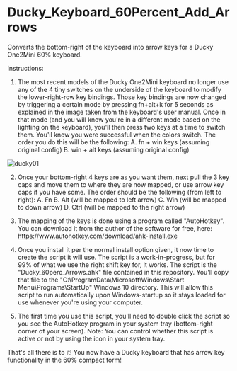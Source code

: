 # Ducky_Keyboard_60Percent_Add_Arrows
Converts the bottom-right of the keyboard into arrow keys for a Ducky One2Mini 60% keyboard.

Instructions:
1. The most recent models of the Ducky One2Mini keyboard no longer use any of the 4 tiny switches on the underside of the keyboard to modify the lower-right-row key bindings. Those key bindings are now changed by triggering a certain mode by pressing fn+alt+k for 5 seconds as explained in the image taken from the keyboard's user manual. Once in that mode (and you will know you're in a different mode based on the lighting on the keyboard), you'll then press two keys at a time to switch them. You'll know you were successful when the colors switch. The order you do this will be the following:
   A. fn + win keys (assuming original config)
   B. win + alt keys (assuming original config)

![ducky01](https://user-images.githubusercontent.com/13490669/141013705-64b01dca-174b-413e-90bb-73b312f83585.png)

2. Once your bottom-right 4 keys are as you want them, next pull the 3 key caps and move them to where they are now mapped, or use arrow key caps if you have some. The order should be the following (from left to right):
   A. Fn
   B. Alt (will be mapped to left arrow)
   C. Win (will be mapped to down arrow)
   D. Ctrl (will be mapped to the right arrow)
3. The mapping of the keys is done using a program called "AutoHotkey". You can download it from the author of the software for free, here: https://www.autohotkey.com/download/ahk-install.exe

4. Once you install it per the normal install option given, it now time to create the script it will use. The script is a work-in-progress, but for 99% of what we use the right shift key for, it works.  The script is the "Ducky_60perc_Arrows.ahk" file contained in this repository.  You'll copy that file to the "C:\ProgramData\Microsoft\Windows\Start Menu\Programs\StartUp" Windows 10 directory.  This will allow this script to run automatically upon Windows-startup so it stays loaded for use whenever you're using your computer.

5. The first time you use this script, you'll need to double click the script so you see the AutoHotkey program in your system tray (bottom-right corner of your screen).
Note: You can control whether this script is active or not by using the icon in your system tray.

That's all there is to it! You now have a Ducky keyboard that has arrow key functionality in the 60% compact form!
